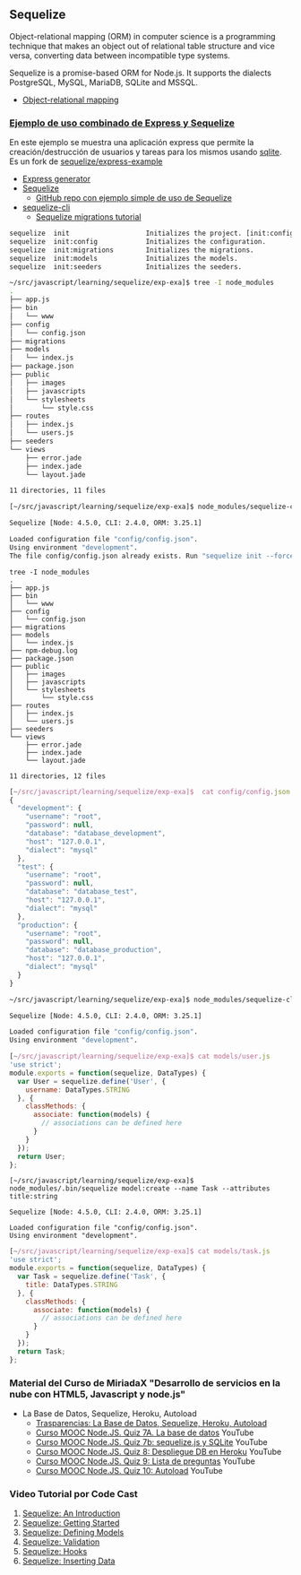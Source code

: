 ## Sequelize


Object-relational mapping (ORM) in computer science is a programming
technique that makes an object out of relational table structure and vice versa,
converting data between incompatible type systems.

Sequelize is a promise-based ORM for Node.js. 
It supports the dialects PostgreSQL, MySQL, MariaDB, SQLite and MSSQL.

* [Object-relational mapping](https://en.wikipedia.org/wiki/Object-relational_mapping)


### [Ejemplo de uso combinado de Express y Sequelize](https://github.com/SYTW/express-example)

En este ejemplo se muestra una aplicación express que permite la creación/destrucción de usuarios y tareas para los mismos
usando [sqlite](http://blog.modulus.io/nodejs-and-sqlite). Es un fork de 
[sequelize/express-example](https://github.com/sequelize/express-example)

* [Express generator](https://expressjs.com/en/starter/generator.html)
* [Sequelize](http://docs.sequelizejs.com/en/latest/docs/getting-started/)
  * [GitHub  repo con ejemplo simple de uso de Sequelize](https://github.com/SYTW/sequelize-getting-started)
* [sequelize-cli](https://github.com/sequelize/cli)
  - [Sequelize migrations tutorial](http://gregtrowbridge.com/getting-started-with-sequelize-and-the-sequelize-cli/)

```bash
sequelize  init                   Initializes the project. [init:config, init:migrations, init:seeders, init:models]
sequelize  init:config            Initializes the configuration.
sequelize  init:migrations        Initializes the migrations.
sequelize  init:models            Initializes the models.
sequelize  init:seeders           Initializes the seeders.
```

```bash
~/src/javascript/learning/sequelize/exp-exa]$ tree -I node_modules
.
├── app.js
├── bin
│   └── www
├── config
│   └── config.json
├── migrations
├── models
│   └── index.js
├── package.json
├── public
│   ├── images
│   ├── javascripts
│   └── stylesheets
│       └── style.css
├── routes
│   ├── index.js
│   └── users.js
├── seeders
└── views
    ├── error.jade
    ├── index.jade
    └── layout.jade

11 directories, 11 files
```

```bash
[~/src/javascript/learning/sequelize/exp-exa]$ node_modules/sequelize-cli/bin/sequelize init

Sequelize [Node: 4.5.0, CLI: 2.4.0, ORM: 3.25.1]

Loaded configuration file "config/config.json".
Using environment "development".
The file config/config.json already exists. Run "sequelize init --force" to overwrite it.
```

```
tree -I node_modules
.
├── app.js
├── bin
│   └── www
├── config
│   └── config.json
├── migrations
├── models
│   └── index.js
├── npm-debug.log
├── package.json
├── public
│   ├── images
│   ├── javascripts
│   └── stylesheets
│       └── style.css
├── routes
│   ├── index.js
│   └── users.js
├── seeders
└── views
    ├── error.jade
    ├── index.jade
    └── layout.jade

11 directories, 12 files
```

```javascript
[~/src/javascript/learning/sequelize/exp-exa]$  cat config/config.json 
{
  "development": {
    "username": "root",
    "password": null,
    "database": "database_development",
    "host": "127.0.0.1",
    "dialect": "mysql"
  },
  "test": {
    "username": "root",
    "password": null,
    "database": "database_test",
    "host": "127.0.0.1",
    "dialect": "mysql"
  },
  "production": {
    "username": "root",
    "password": null,
    "database": "database_production",
    "host": "127.0.0.1",
    "dialect": "mysql"
  }
}
```

```bash
~/src/javascript/learning/sequelize/exp-exa]$ node_modules/sequelize-cli/bin/sequelize model:create --name User --attributes username:string

Sequelize [Node: 4.5.0, CLI: 2.4.0, ORM: 3.25.1]

Loaded configuration file "config/config.json".
Using environment "development".
```

```javascript
[~/src/javascript/learning/sequelize/exp-exa]$ cat models/user.js 
'use strict';
module.exports = function(sequelize, DataTypes) {
  var User = sequelize.define('User', {
    username: DataTypes.STRING
  }, {
    classMethods: {
      associate: function(models) {
        // associations can be defined here
      }
    }
  });
  return User;
};
```

```
[~/src/javascript/learning/sequelize/exp-exa]$ node_modules/.bin/sequelize model:create --name Task --attributes title:string

Sequelize [Node: 4.5.0, CLI: 2.4.0, ORM: 3.25.1]

Loaded configuration file "config/config.json".
Using environment "development".
```

```javascript
[~/src/javascript/learning/sequelize/exp-exa]$ cat models/task.js 
'use strict';
module.exports = function(sequelize, DataTypes) {
  var Task = sequelize.define('Task', {
    title: DataTypes.STRING
  }, {
    classMethods: {
      associate: function(models) {
        // associations can be defined here
      }
    }
  });
  return Task;
};
```
### Material del Curso de MiriadaX "Desarrollo de servicios en la nube con HTML5, Javascript y node.js"
  * La Base de Datos, Sequelize, Heroku, Autoload
    * [Trasparencias: La Base de Datos, Sequelize, Heroku, Autoload](https://github.com/crguezl/miriada-upm-dsnh5jsnode/blob/master/traspas/transp_modulo7.pdf)
    * [Curso MOOC Node.JS. Quiz 7A. La base de datos](https://youtu.be/l5nviUiDRDI) YouTube
    * [Curso MOOC Node.JS. Quiz 7b: sequelize.js y SQLite](https://youtu.be/mU_GDocS_Ys) YouTube
    * [Curso MOOC Node.JS. Quiz 8: Despliegue DB en Heroku](https://youtu.be/_jzjaraiE3A) YouTube
    * [Curso MOOC Node.JS. Quiz 9: Lista de preguntas](https://youtu.be/zGT8rVBe2hY) YouTube
    * [Curso MOOC Node.JS. Quiz 10: Autoload](https://youtu.be/pSDk_l_jhs0) YouTube


### Video Tutorial por Code Cast

1. [Sequelize: An Introduction](https://youtu.be/qsDvJrGMSUY?list=PL5ze0DjYv5DYBDfl0vF_VRxEu8JdTIHlR)
2. [Sequelize: Getting Started](https://youtu.be/6NKNfXtKk0c?list=PL5ze0DjYv5DYBDfl0vF_VRxEu8JdTIHlR)
3. [Sequelize: Defining Models](https://youtu.be/8W_dd3uA1Iw?list=PL5ze0DjYv5DYBDfl0vF_VRxEu8JdTIHlR)
4. [Sequelize: Validation](https://youtu.be/Z1O9iddzcXk?list=PL5ze0DjYv5DYBDfl0vF_VRxEu8JdTIHlR)
5. [Sequelize: Hooks](https://youtu.be/pquxHIBx8ks?list=PL5ze0DjYv5DYBDfl0vF_VRxEu8JdTIHlR)
6. [Sequelize: Inserting Data](https://youtu.be/JAld7bV5qV8?list=PL5ze0DjYv5DYBDfl0vF_VRxEu8JdTIHlR)
